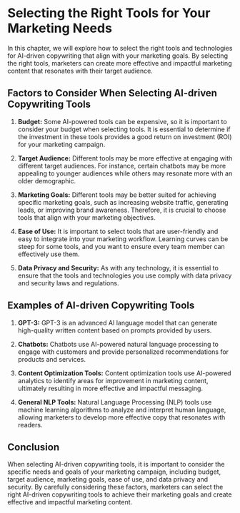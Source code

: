 Selecting the Right Tools for Your Marketing Needs
===============================================================================================================

In this chapter, we will explore how to select the right tools and technologies for AI-driven copywriting that align with your marketing goals. By selecting the right tools, marketers can create more effective and impactful marketing content that resonates with their target audience.

Factors to Consider When Selecting AI-driven Copywriting Tools
--------------------------------------------------------------

1. **Budget:** Some AI-powered tools can be expensive, so it is important to consider your budget when selecting tools. It is essential to determine if the investment in these tools provides a good return on investment (ROI) for your marketing campaign.

2. **Target Audience:** Different tools may be more effective at engaging with different target audiences. For instance, certain chatbots may be more appealing to younger audiences while others may resonate more with an older demographic.

3. **Marketing Goals:** Different tools may be better suited for achieving specific marketing goals, such as increasing website traffic, generating leads, or improving brand awareness. Therefore, it is crucial to choose tools that align with your marketing objectives.

4. **Ease of Use:** It is important to select tools that are user-friendly and easy to integrate into your marketing workflow. Learning curves can be steep for some tools, and you want to ensure every team member can effectively use them.

5. **Data Privacy and Security:** As with any technology, it is essential to ensure that the tools and technologies you use comply with data privacy and security laws and regulations.

Examples of AI-driven Copywriting Tools
---------------------------------------

1. **GPT-3:** GPT-3 is an advanced AI language model that can generate high-quality written content based on prompts provided by users.

2. **Chatbots:** Chatbots use AI-powered natural language processing to engage with customers and provide personalized recommendations for products and services.

3. **Content Optimization Tools:** Content optimization tools use AI-powered analytics to identify areas for improvement in marketing content, ultimately resulting in more effective and impactful messaging.

4. **General NLP Tools:** Natural Language Processing (NLP) tools use machine learning algorithms to analyze and interpret human language, allowing marketers to develop more effective copy that resonates with readers.

Conclusion
----------

When selecting AI-driven copywriting tools, it is important to consider the specific needs and goals of your marketing campaign, including budget, target audience, marketing goals, ease of use, and data privacy and security. By carefully considering these factors, marketers can select the right AI-driven copywriting tools to achieve their marketing goals and create effective and impactful marketing content.


